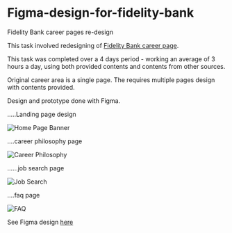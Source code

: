 # Figma-design-for-fidelity-bank
Fidelity Bank career pages re-design


This task involved redesigning of [Fidelity Bank career page](https://www.fidelitybank.ng/careers/).

This task was completed over a 4 days period - working an average of 3 hours a day, using both provided contents and contents from other sources.

Original career area is a single page. The requires multiple pages design with contents provided.

Design and prototype done with Figma.

.....Landing page design

![Home Page Banner](https://user-images.githubusercontent.com/70877999/166114421-27844b55-5adc-435b-82ad-66b0101b9994.png)


....career philosophy page

![Career Philosophy](https://user-images.githubusercontent.com/70877999/166114459-3d95b7df-4e98-48ce-a711-220cfa72efb9.png)


......job search page

![Job Search](https://user-images.githubusercontent.com/70877999/166114483-09a56e19-8579-4bfe-93a5-90bb51d44d64.png)


....faq page

![FAQ](https://user-images.githubusercontent.com/70877999/166114505-0711f3bf-fa31-4028-80f1-71df7caa7438.png)


See Figma design [here](https://www.figma.com/file/RLdKxKlXq5bNM0zGleQYgZ/Fidelity-Bank-Task?node-id=25%3A192)
